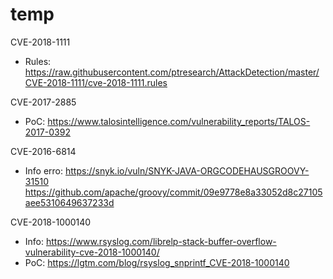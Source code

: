 # temp
CVE-2018-1111
  - Rules: https://raw.githubusercontent.com/ptresearch/AttackDetection/master/CVE-2018-1111/cve-2018-1111.rules

CVE-2017-2885
  - PoC: https://www.talosintelligence.com/vulnerability_reports/TALOS-2017-0392
  
CVE-2016-6814
  - Info erro: https://snyk.io/vuln/SNYK-JAVA-ORGCODEHAUSGROOVY-31510
               https://github.com/apache/groovy/commit/09e9778e8a33052d8c27105aee5310649637233d
               
CVE-2018-1000140
  - Info: https://www.rsyslog.com/librelp-stack-buffer-overflow-vulnerability-cve-2018-1000140/
  - PoC: https://lgtm.com/blog/rsyslog_snprintf_CVE-2018-1000140
